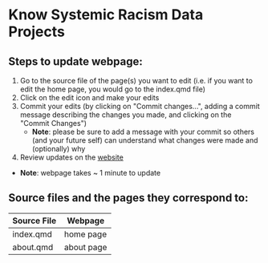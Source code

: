 # Know Systemic Racism Data Projects

## Steps to update webpage:
1. Go to the source file of the page(s) you want to edit (i.e. if you want to edit the home page, you would go to the index.qmd file)
2. Click on the edit icon and make your edits 
3. Commit your edits (by clicking on "Commit changes...", adding a commit message describing the changes you made, and clicking on the "Commit Changes")
   - **Note**: please be sure to add a message with your commit so others (and your future self) can understand what changes were made and (optionally) why
5. Review updates on the [website](https://know-systemic-racism.github.io/)
  - **Note**: webpage takes ~ 1 minute to update




## Source files and the pages they correspond to:
| Source File    | Webpage |
| ----------- | ----------- |
| index.qmd      | home page       |
| about.qmd   | about page        |

